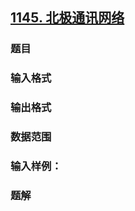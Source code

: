 ## [1145. 北极通讯网络](https://www.acwing.com/problem/content/1147/)

### 题目

### 输入格式

### 输出格式

### 数据范围

### 输入样例：



### 题解
